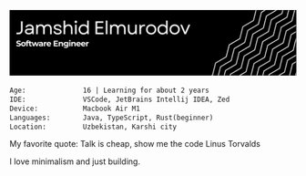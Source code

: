 ![header-banner](https://github.com/jamshid-elmurodov/jamshid-elmurodov/blob/main/Screenshot%202025-05-02%20at%2017.35.58.png)
```
Age:              16 | Learning for about 2 years
IDE:              VSCode, JetBrains Intellij IDEA, Zed
Device:           Macbook Air M1
Languages:        Java, TypeScript, Rust(beginner)
Location:         Uzbekistan, Karshi city
```
My favorite quote:
  Talk is cheap, show me the code
                              Linus Torvalds

I love minimalism and just building.
